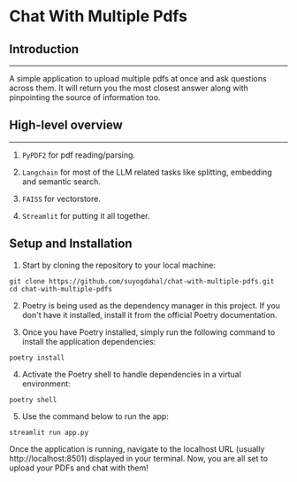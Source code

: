 # Chat With Multiple Pdfs

## Introduction
------------
A simple application to upload multiple pdfs at once and ask questions across them. It will return you the most closest answer along with pinpointing the source of information too. 

## High-level overview
------------

1. `PyPDF2` for pdf reading/parsing.

2. `Langchain` for most of the LLM related tasks like splitting, embedding and semantic search.

3. `FAISS` for vectorstore. 

4. `Streamlit` for putting it all together.


## Setup and Installation

1. Start by cloning the repository to your local machine:
```shell
git clone https://github.com/suyogdahal/chat-with-multiple-pdfs.git
cd chat-with-multiple-pdfs
```

2. Poetry is being used as the dependency manager in this project. If you don't have it installed, install it from the official Poetry documentation.

3. Once you have Poetry installed, simply run the following command to install the application dependencies:

```shell
poetry install
```

4. Activate the Poetry shell to handle dependencies in a virtual environment:
```shell
poetry shell
```

5. Use the command below to run the app:
```shell
streamlit run app.py
```

Once the application is running, navigate to the localhost URL (usually http://localhost:8501) displayed in your terminal.
Now, you are all set to upload your PDFs and chat with them!